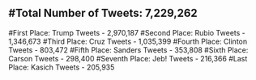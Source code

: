 #Total Number of Tweets: 7,229,262 
---
#First Place: Trump Tweets - 2,970,187
#Second Place: Rubio Tweets - 1,346,673
#Third Place: Cruz Tweets - 1,035,399
#Fourth Place: Clinton Tweets - 803,472
#Fifth Place: Sanders Tweets - 353,808
#Sixth Place: Carson Tweets - 298,400
#Seventh Place: Jeb! Tweets - 216,366
#Last Place: Kasich Tweets - 205,935
